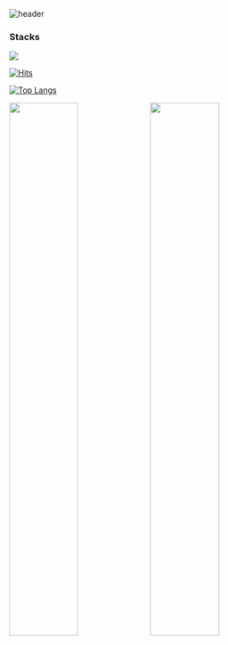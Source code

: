 ![header](https://capsule-render.vercel.app/api?text=InSung)

### Stacks

<img src="https://img.shields.io/badge/React-41BADB?style=flat-square&logo=react&logoColor=white" />

<div align=left>
  
  [![Hits](https://hits.seeyoufarm.com/api/count/incr/badge.svg?url=https%3A%2F%2Fgithub.com%2Finsung1939&count_bg=%2356CB6F&title_bg=%23555555&icon=opsgenie.svg&icon_color=%23E7E7E7&title=TODAY/TOTAL&edge_flat=false)](https://hits.seeyoufarm.com)
  
 </div>

<p align=center>
  
[![Top Langs](https://github-readme-stats.vercel.app/api/top-langs/?username=insung1939&layout=compact)](https://github.com/anuraghazra/github-readme-stats)
  
 </p>

<p align="left">
  <img width="49.5%" src="https://github-readme-stats.vercel.app/api?username=insung1939&show_icons=true&theme=flag-india&hide_border=true" />
  <img width="49.5%" src="https://github-readme-streak-stats.herokuapp.com/?user=insung1939&theme=flag-india&hide_border=true" />
</p>
